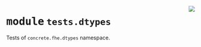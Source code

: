 <!-- markdownlint-disable -->

<a href="../../frontends/concrete-python/tests/dtypes/__init__.py#L0"><img align="right" style="float:right;" src="https://img.shields.io/badge/-source-cccccc?style=flat-square"></a>

# <kbd>module</kbd> `tests.dtypes`
Tests of `concrete.fhe.dtypes` namespace. 



